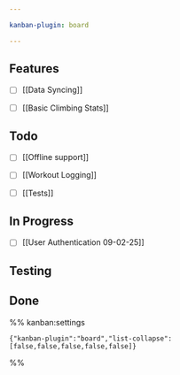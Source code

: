 ```yaml
---

kanban-plugin: board

---
```


## Features

- [ ] [[Data Syncing]]
- [ ] [[Basic Climbing Stats]]


## Todo

- [ ] [[Offline support]]
- [ ] [[Workout Logging]]
- [ ] [[Tests]]


## In Progress

- [ ] [[User Authentication 09-02-25]]


## Testing



## Done





%% kanban:settings
```
{"kanban-plugin":"board","list-collapse":[false,false,false,false,false]}
```
%%